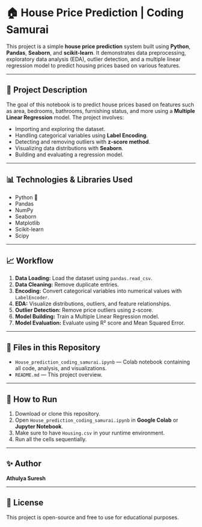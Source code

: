 # 🏠 House Price Prediction | Coding Samurai

This project is a simple **house price prediction** system built using **Python**, **Pandas**, **Seaborn**, and **scikit-learn**. It demonstrates data preprocessing, exploratory data analysis (EDA), outlier detection, and a multiple linear regression model to predict housing prices based on various features.

---

## 📑 Project Description

The goal of this notebook is to predict house prices based on features such as area, bedrooms, bathrooms, furnishing status, and more using a **Multiple Linear Regression** model. The project involves:

- Importing and exploring the dataset.
- Handling categorical variables using **Label Encoding**.
- Detecting and removing outliers with **z-score method**.
- Visualizing data distributions with **Seaborn**.
- Building and evaluating a regression model.

---

## 📊 Technologies & Libraries Used

- Python 🐍
- Pandas
- NumPy
- Seaborn
- Matplotlib
- Scikit-learn
- Scipy

---

## 📈 Workflow

1. **Data Loading:** Load the dataset using `pandas.read_csv`.
2. **Data Cleaning:** Remove duplicate entries.
3. **Encoding:** Convert categorical variables into numerical values with `LabelEncoder`.
4. **EDA:** Visualize distributions, outliers, and feature relationships.
5. **Outlier Detection:** Remove price outliers using z-score.
6. **Model Building:** Train a Multiple Linear Regression model.
7. **Model Evaluation:** Evaluate using R² score and Mean Squared Error.

---

## 📂 Files in this Repository

- `House_prediction_coding_samurai.ipynb` — Colab notebook containing all code, analysis, and visualizations.
- `README.md` — This project overview.

---

## 📌 How to Run

1. Download or clone this repository.
2. Open `House_prediction_coding_samurai.ipynb` in **Google Colab** or **Jupyter Notebook**.
3. Make sure to have `Housing.csv` in your runtime environment.
4. Run all the cells sequentially.

---

## ✨ Author

**Athulya Suresh**

---

## 📃 License

This project is open-source and free to use for educational purposes.

